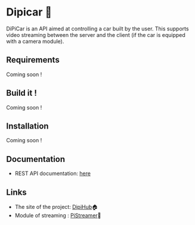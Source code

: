 # Dipicar 🚗

DiPiCar is an API aimed at controlling a car built by the user. This supports video streaming between the server and the client (if the car is equipped with a camera module).

##  Requirements

Coming soon !

## Build it !

Coming soon !

## Installation

Coming soon !

## Documentation

- REST API documentation: [here](https://documenter.getpostman.com/view/16024598/TzY1gGLM)

## Links

- The site of the project: [DipiHub](https://dipihub.netlify.app/fr/)🏠
- Module of streaming : [PiStreamer](https://www.npmjs.com/package/pistreamer)🎥